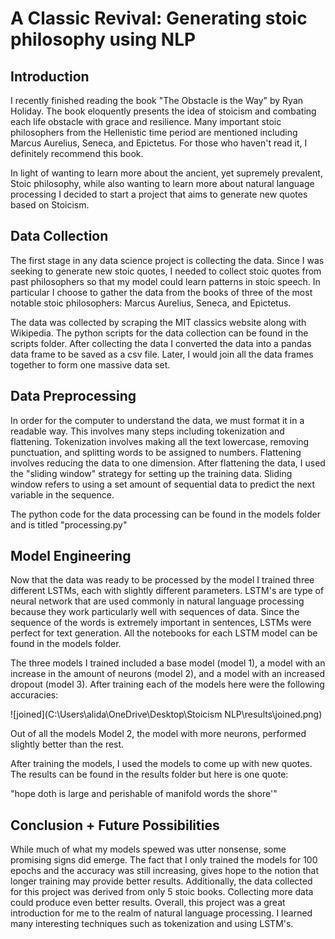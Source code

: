# A Classic Revival: Generating stoic philosophy using NLP

## Introduction

I recently finished reading the book "The Obstacle is the Way" by Ryan Holiday. The book eloquently presents the idea of stoicism and combating each life obstacle with grace and resilience. Many important stoic philosophers from the Hellenistic time period are mentioned including Marcus Aurelius, Seneca, and Epictetus. For those who haven't read it, I definitely recommend this book.

In light of wanting to learn more about the ancient, yet supremely prevalent, Stoic philosophy, while also wanting to learn more about natural language processing I decided to start a project that aims to generate new quotes based on Stoicism.

## Data Collection

The first stage in any data science project is collecting the data. Since I was seeking to generate new stoic quotes, I needed to collect stoic quotes from past philosophers so that my model could learn patterns in stoic speech. In particular I choose to gather the data from the books of three of the most notable stoic philosophers: Marcus Aurelius, Seneca, and Epictetus. 

The data was collected by scraping the MIT classics website along with Wikipedia. The python scripts for the data collection can be found in the scripts folder. After collecting the data I converted the data into a pandas data frame to be saved as a csv file. Later, I would join all the data frames together to form one massive data set. 

## Data Preprocessing

In order for the computer to understand the data, we must format it in a readable way. This involves many steps including tokenization and flattening. Tokenization involves making all the text lowercase, removing punctuation, and splitting words to be assigned to numbers. Flattening involves reducing the data to one dimension. After flattening the data, I used the "sliding window" strategy for setting up the training data. Sliding window refers to using a set amount of sequential data to predict the next variable in the sequence.

The python code for the data processing can be found in the models folder and is titled "processing.py"

## Model Engineering

Now that the data was ready to be processed by the model I trained three different LSTMs, each with slightly different parameters. LSTM's are type of neural network that are used commonly in natural language processing because they work particularly well with sequences of data. Since the sequence of the words is extremely important in sentences, LSTMs were perfect for text generation. All the notebooks for each LSTM model can be found in the models folder.

The three models I trained included a base model (model 1), a model with an increase in the amount of neurons (model 2), and a model with an increased dropout (model 3). After training each of the models here were the following accuracies:

![joined](C:\Users\alida\OneDrive\Desktop\Stoicism NLP\results\joined.png)

Out of all the models Model 2, the model with more neurons, performed slightly better than the rest.

After training the models, I used the models to come up with new quotes. The results can be found in the results folder but here is one quote: 

"hope doth is large and perishable of manifold words the shore'"

## Conclusion + Future Possibilities

While much of what my models spewed was utter nonsense, some promising signs did emerge. The fact that I only trained the models for 100 epochs and the accuracy was still increasing, gives hope to the notion that longer training may provide better results. Additionally, the data collected for this project was derived from only 5 stoic books. Collecting more data could produce even better results. Overall, this project was a great introduction for me to the realm of natural language processing. I learned many interesting techniques such as tokenization and using LSTM's.











